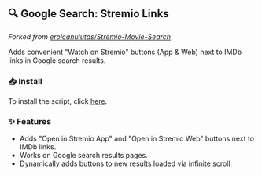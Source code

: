 ## 🔍 Google Search: Stremio Links
*Forked from [erolcanulutas/Stremio-Movie-Search](https://github.com/erolcanulutas/Stremio-Movie-Search---Firefox)*

Adds convenient "Watch on Stremio" buttons (App & Web) next to IMDb links in Google search results.

### **📥 Install**

To install the script, click [here](https://raw.githubusercontent.com/sinazadeh/userscripts/refs/heads/main/Google_Search_Stremio_Links.user.js).

### **✨ Features**

- Adds "Open in Stremio App" and "Open in Stremio Web" buttons next to IMDb links.
- Works on Google search results pages.
- Dynamically adds buttons to new results loaded via infinite scroll.
